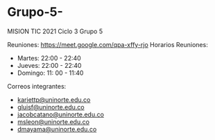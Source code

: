 # Grupo-5-

MISION TIC 2021 Ciclo 3 Grupo 5

Reuniones: https://meet.google.com/qpa-xffy-rjo
Horarios Reuniones: 

- Martes: 22:00 - 22:40
- Jueves: 22:00 - 22:40
- Domingo: 11: 00 - 11:40

Correos integrantes: 

- kariettp@uninorte.edu.co 
- gluisf@uninorte.edu.co
- jacobcatano@uninorte.edu.co 
- msleon@uninorte.edu.co 
- dmayama@uninorte.edu.co
